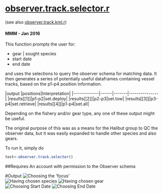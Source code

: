 # **[observer.track.selector.r](../src/_RFunctions/observer.track.selector.r)**
(see also [observer.track.kml.r](../src/_RFunctions/observer.track.kml.r))
#### MMM - Jan 2016 
This function prompts the user for:
*    gear | sought species
*    start date
*    end date

and uses the selections to query the observer schema for matching data.  It then generates a series of potentially useful dataframes containing vessel tracks, based on the p1-p4 position information.


|output      |positions|Interpretation|
|-------------|------|-------|---------------|
|results[[1]]|p1-p2|set.deploy|
|results[[2]]|p2-p3|set.tow|
|results[[3]]|p3-p4|set.retrieve|
|results[[4]]|p1-p4|set.all|

Depending on the fishery and/or gear type, any one of these output might be useful.

The original purpose of this was as a means for the Halibut group to QC the observer data, but it was easily expanded to handle other species and also gears.

To run it, simply do
```R
test<-observer.track.selector()
```

##Requires
An account with permission to the Observer schema

#Output
![Choosing the 'focus'](images/observer_track_selector_1.png)<br>
![Having chosen species](images/observer_track_selector_2.png)
![Having chosen gear](images/observer_track_selector_2a.png)<br>
![Choosing Start Date](images/observer_track_selector_3.png)
![Choosing End Date](images/observer_track_selector_4.png)
